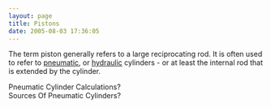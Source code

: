 ```yaml
---
layout: page
title: Pistons
date: 2005-08-03 17:36:05
---
```

<p>The term piston generally refers to a large reciprocating rod. It is often used to refer to <a class="wiki" href="/wiki/pneumatic.html" title="Use of air to operate and power actuators">pneumatic</a>, or <a class="wiki" href="/wiki/hydraulic.html" title="Hydraulic">hydraulic</a> cylinders - or at least the internal rod that is extended by the cylinder.
</p>
<p>Pneumatic Cylinder Calculations<a class="wiki wikinew for-review" title="Create page: Pneumatic Cylinder Calculations">?</a>
<br/>Sources Of Pneumatic Cylinders<a class="wiki wikinew for-review" title="Create page: Sources Of Pneumatic Cylinders">?</a>
</p>
<p>
</p>
